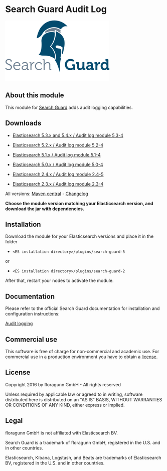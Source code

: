 # Search Guard Audit Log

![Logo](https://raw.githubusercontent.com/floragunncom/sg-assets/master/logo/sg_dlic_small.png) 

## About this module
This module for [Search Guard](https://github.com/floragunncom/search-guard) adds audit logging capabilities.

## Downloads

* [Elasticsearch 5.3.x and 5.4.x / Audit log module 5.3-4](http://search.maven.org/remotecontent?filepath=com/floragunn/dlic-search-guard-module-auditlog/5.3-4/dlic-search-guard-module-auditlog-5.3-4-jar-with-dependencies.jar)

* [Elasticsearch 5.2.x / Audit log module 5.2-4](http://search.maven.org/remotecontent?filepath=com/floragunn/dlic-search-guard-module-auditlog/5.2-4/dlic-search-guard-module-auditlog-5.2-4-jar-with-dependencies.jar)

* [Elasticsearch 5.1.x / Audit log module 5.1-4](http://search.maven.org/remotecontent?filepath=com/floragunn/dlic-search-guard-module-auditlog/5.1-4/dlic-search-guard-module-auditlog-5.1-4-jar-with-dependencies.jar)

* [Elasticsearch 5.0.x / Audit log module 5.0-4](http://search.maven.org/remotecontent?filepath=com/floragunn/dlic-search-guard-module-auditlog/5.0-4/dlic-search-guard-module-auditlog-5.0-4-jar-with-dependencies.jar)

* [Elasticsearch 2.4.x / Audit log module 2.4-5](http://search.maven.org/remotecontent?filepath=com/floragunn/dlic-search-guard-module-auditlog/2.4-5/dlic-search-guard-module-auditlog-2.4-5-jar-with-dependencies.jar)

* [Elasticsearch 2.3.x / Audit log module 2.3-4](http://search.maven.org/remotecontent?filepath=com/floragunn/dlic-search-guard-module-auditlog/2.3-4/dlic-search-guard-module-auditlog-2.3-4-jar-with-dependencies.jar)

All versions:
[Maven central](http://search.maven.org/#search%7Cgav%7C1%7Cg%3A%22com.floragunn%22%20AND%20a%3A%22dlic-search-guard-module-auditlog%22) - [Changelog](https://github.com/floragunncom/search-guard-module-auditlog/wiki/Changelog)

**Choose the module version matching your Elasticsearch version, and download the jar with dependencies.**

## Installation

Download the module for your Elasticsearch versions and place it in the folder

* `<ES installation directory>/plugins/search-guard-5`

or

* `<ES installation directory>/plugins/search-guard-2`

After that, restart your nodes to activate the module.

## Documentation

Please refer to the official Search Guard documentation for installation and configuration instructions:

[Audit logging](https://github.com/floragunncom/search-guard-docs/blob/master/auditlogging.md)

## Commercial use
This software is free of charge for non-commercial and academic use. For commercial use in a production environment you have to obtain a [license](https://floragunn.com/searchguard/searchguard-license-support/). 

## License
Copyright 2016 by floragunn GmbH - All rights reserved 

Unless required by applicable law or agreed to in writing, software
distributed here is distributed on an "AS IS" BASIS,
WITHOUT WARRANTIES OR CONDITIONS OF ANY KIND, either express or implied.

## Legal
floragunn GmbH is not affiliated with Elasticsearch BV.

Search Guard is a trademark of floragunn GmbH, registered in the U.S. and in other countries.

Elasticsearch, Kibana, Logstash, and Beats are trademarks of Elasticsearch BV, registered in the U.S. and in other countries.